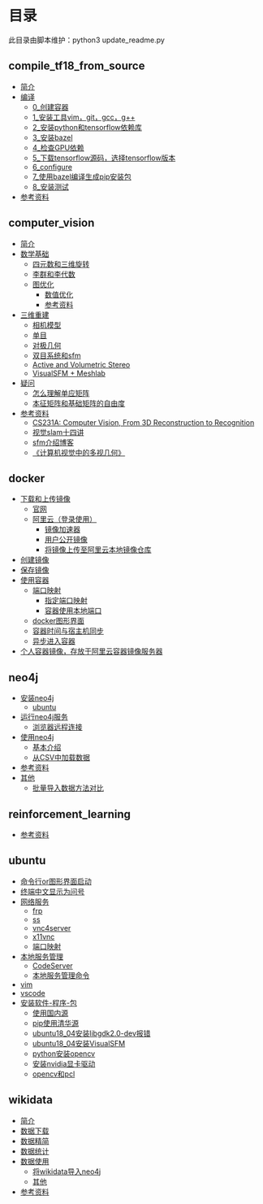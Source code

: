 # 目录
此目录由脚本维护：python3 update_readme.py 
## compile_tf18_from_source
* <a href="https://github.com/xiaotaw/Notes/tree/master/compile_tf18_from_source#简介" target="_blank">简介</a>
* <a href="https://github.com/xiaotaw/Notes/tree/master/compile_tf18_from_source#编译" target="_blank">编译</a>
  * <a href="https://github.com/xiaotaw/Notes/tree/master/compile_tf18_from_source#0_创建容器" target="_blank">0_创建容器</a>
  * <a href="https://github.com/xiaotaw/Notes/tree/master/compile_tf18_from_source#1_安装工具vim，git，gcc，g++" target="_blank">1_安装工具vim，git，gcc，g++</a>
  * <a href="https://github.com/xiaotaw/Notes/tree/master/compile_tf18_from_source#2_安装python和tensorflow依赖库" target="_blank">2_安装python和tensorflow依赖库</a>
  * <a href="https://github.com/xiaotaw/Notes/tree/master/compile_tf18_from_source#3_安装bazel" target="_blank">3_安装bazel</a>
  * <a href="https://github.com/xiaotaw/Notes/tree/master/compile_tf18_from_source#4_检查GPU依赖" target="_blank">4_检查GPU依赖</a>
  * <a href="https://github.com/xiaotaw/Notes/tree/master/compile_tf18_from_source#5_下载tensorflow源码，选择tensorflow版本" target="_blank">5_下载tensorflow源码，选择tensorflow版本</a>
  * <a href="https://github.com/xiaotaw/Notes/tree/master/compile_tf18_from_source#6_configure" target="_blank">6_configure</a>
  * <a href="https://github.com/xiaotaw/Notes/tree/master/compile_tf18_from_source#7_使用bazel编译生成pip安装包" target="_blank">7_使用bazel编译生成pip安装包</a>
  * <a href="https://github.com/xiaotaw/Notes/tree/master/compile_tf18_from_source#8_安装测试" target="_blank">8_安装测试</a>
* <a href="https://github.com/xiaotaw/Notes/tree/master/compile_tf18_from_source#参考资料" target="_blank">参考资料</a>

## computer_vision
* <a href="https://github.com/xiaotaw/Notes/tree/master/computer_vision#简介" target="_blank">简介</a>
* <a href="https://github.com/xiaotaw/Notes/tree/master/computer_vision#数学基础" target="_blank">数学基础</a>
  * <a href="https://github.com/xiaotaw/Notes/tree/master/computer_vision#四元数和三维旋转" target="_blank">四元数和三维旋转</a>
  * <a href="https://github.com/xiaotaw/Notes/tree/master/computer_vision#李群和李代数" target="_blank">李群和李代数</a>
  * <a href="https://github.com/xiaotaw/Notes/tree/master/computer_vision#图优化" target="_blank">图优化</a>
    * <a href="https://github.com/xiaotaw/Notes/tree/master/computer_vision#数值优化" target="_blank">数值优化</a>
    * <a href="https://github.com/xiaotaw/Notes/tree/master/computer_vision#参考资料" target="_blank">参考资料</a>
* <a href="https://github.com/xiaotaw/Notes/tree/master/computer_vision#三维重建" target="_blank">三维重建</a>
  * <a href="https://github.com/xiaotaw/Notes/tree/master/computer_vision#相机模型" target="_blank">相机模型</a>
  * <a href="https://github.com/xiaotaw/Notes/tree/master/computer_vision#单目" target="_blank">单目</a>
  * <a href="https://github.com/xiaotaw/Notes/tree/master/computer_vision#对极几何" target="_blank">对极几何</a>
  * <a href="https://github.com/xiaotaw/Notes/tree/master/computer_vision#双目系统和sfm" target="_blank">双目系统和sfm</a>
  * <a href="https://github.com/xiaotaw/Notes/tree/master/computer_vision#ActiveAndVolumetricStereo" target="_blank">Active and Volumetric Stereo</a>
  * <a href="https://github.com/xiaotaw/Notes/tree/master/computer_vision#VisualSFM试用" target="_blank">VisualSFM + Meshlab</a>
* <a href="https://github.com/xiaotaw/Notes/tree/master/computer_vision#疑问" target="_blank">疑问</a>
  * <a href="https://github.com/xiaotaw/Notes/tree/master/computer_vision#怎么理解单应矩阵" target="_blank">怎么理解单应矩阵</a>
  * <a href="https://github.com/xiaotaw/Notes/tree/master/computer_vision#本征矩阵和基础矩阵的自由度" target="_blank">本征矩阵和基础矩阵的自由度</a>
* <a href="https://github.com/xiaotaw/Notes/tree/master/computer_vision#参考资料" target="_blank">参考资料</a>
  * <a href="https://github.com/xiaotaw/Notes/tree/master/computer_vision#CS231A" target="_blank">CS231A: Computer Vision, From 3D Reconstruction to Recognition</a>
  * <a href="https://github.com/xiaotaw/Notes/tree/master/computer_vision#视觉slam十四讲" target="_blank">视觉slam十四讲</a>
  * <a href="https://github.com/xiaotaw/Notes/tree/master/computer_vision#sfm介绍博客" target="_blank">sfm介绍博客</a>
  * <a href="https://github.com/xiaotaw/Notes/tree/master/computer_vision#《计算机视觉中的多视几何》" target="_blank">《计算机视觉中的多视几何》</a>

## docker
* <a href="https://github.com/xiaotaw/Notes/tree/master/docker#下载和上传镜像" target="_blank">下载和上传镜像</a>
  * <a href="https://github.com/xiaotaw/Notes/tree/master/docker#官网" target="_blank">官网</a>
  * <a href="https://github.com/xiaotaw/Notes/tree/master/docker#阿里云（登录使用）" target="_blank">阿里云（登录使用）</a>
    * <a href="https://github.com/xiaotaw/Notes/tree/master/docker#镜像加速器" target="_blank">镜像加速器</a>
    * <a href="https://github.com/xiaotaw/Notes/tree/master/docker#用户公开镜像" target="_blank">用户公开镜像</a>
    * <a href="https://github.com/xiaotaw/Notes/tree/master/docker#将镜像上传至阿里云本地镜像仓库" target="_blank">将镜像上传至阿里云本地镜像仓库</a>
* <a href="https://github.com/xiaotaw/Notes/tree/master/docker#创建镜像" target="_blank">创建镜像</a>
* <a href="https://github.com/xiaotaw/Notes/tree/master/docker#保存镜像" target="_blank">保存镜像</a>
* <a href="https://github.com/xiaotaw/Notes/tree/master/docker#使用容器" target="_blank">使用容器</a>
  * <a href="https://github.com/xiaotaw/Notes/tree/master/docker#端口映射" target="_blank">端口映射</a>
    * <a href="https://github.com/xiaotaw/Notes/tree/master/docker#指定端口映射" target="_blank">指定端口映射</a>
    * <a href="https://github.com/xiaotaw/Notes/tree/master/docker#容器使用本地端口" target="_blank">容器使用本地端口</a>
  * <a href="https://github.com/xiaotaw/Notes/tree/master/docker#docker图形界面" target="_blank">docker图形界面</a>
  * <a href="https://github.com/xiaotaw/Notes/tree/master/docker#容器时间与宿主机同步" target="_blank">容器时间与宿主机同步</a>
  * <a href="https://github.com/xiaotaw/Notes/tree/master/docker#异步进入容器" target="_blank">异步进入容器</a>
* <a href="https://github.com/xiaotaw/Notes/tree/master/docker#个人容器镜像，存放于阿里云容器镜像服务器" target="_blank">个人容器镜像，存放于阿里云容器镜像服务器</a>

## neo4j
* <a href="https://github.com/xiaotaw/Notes/tree/master/neo4j#Install" target="_blank">安装neo4j</a>
  * <a href="https://github.com/xiaotaw/Notes/tree/master/neo4j#ubuntu" target="_blank">ubuntu</a>
* <a href="https://github.com/xiaotaw/Notes/tree/master/neo4j#运行neo4j服务" target="_blank">运行neo4j服务</a>
  * <a href="https://github.com/xiaotaw/Notes/tree/master/neo4j#浏览器远程连接" target="_blank">浏览器远程连接</a>
* <a href="https://github.com/xiaotaw/Notes/tree/master/neo4j#使用neo4j" target="_blank">使用neo4j</a>
  * <a href="https://github.com/xiaotaw/Notes/tree/master/neo4j#基本介绍" target="_blank">基本介绍</a>
  * <a href="https://github.com/xiaotaw/Notes/tree/master/neo4j#从CSV中加载数据" target="_blank">从CSV中加载数据</a>
* <a href="https://github.com/xiaotaw/Notes/tree/master/neo4j#参考资料" target="_blank">参考资料</a>
* <a href="https://github.com/xiaotaw/Notes/tree/master/neo4j#Others" target="_blank">其他</a>
  * <a href="https://github.com/xiaotaw/Notes/tree/master/neo4j#批量导入数据方法对比" target="_blank">批量导入数据方法对比</a>

## reinforcement_learning
* <a href="https://github.com/xiaotaw/Notes/tree/master/reinforcement_learning#参考资料" target="_blank">参考资料</a>

## ubuntu
* <a href="https://github.com/xiaotaw/Notes/tree/master/ubuntu#命令行or图形界面启动" target="_blank">命令行or图形界面启动</a>
* <a href="https://github.com/xiaotaw/Notes/tree/master/ubuntu#终端中文显示为问号" target="_blank">终端中文显示为问号</a>
* <a href="https://github.com/xiaotaw/Notes/tree/master/ubuntu#网络服务" target="_blank">网络服务</a>
  * <a href="https://github.com/xiaotaw/Notes/tree/master/ubuntu#frp" target="_blank">frp</a>
  * <a href="https://github.com/xiaotaw/Notes/tree/master/ubuntu#ss" target="_blank">ss</a>
  * <a href="https://github.com/xiaotaw/Notes/tree/master/ubuntu#vnc4server" target="_blank">vnc4server</a>
  * <a href="https://github.com/xiaotaw/Notes/tree/master/ubuntu#x11vnc" target="_blank">x11vnc</a>
  * <a href="https://github.com/xiaotaw/Notes/tree/master/ubuntu#端口映射" target="_blank">端口映射</a>
* <a href="https://github.com/xiaotaw/Notes/tree/master/ubuntu#服务管理" target="_blank">本地服务管理</a>
  * <a href="https://github.com/xiaotaw/Notes/tree/master/ubuntu#CodeServer" target="_blank">CodeServer</a>
  * <a href="https://github.com/xiaotaw/Notes/tree/master/ubuntu#本地服务管理命令" target="_blank">本地服务管理命令</a>
* <a href="https://github.com/xiaotaw/Notes/tree/master/ubuntu#vim" target="_blank">vim</a>
* <a href="https://github.com/xiaotaw/Notes/tree/master/ubuntu#vscode" target="_blank">vscode</a>
* <a href="https://github.com/xiaotaw/Notes/tree/master/ubuntu#安装软件-程序-包" target="_blank">安装软件-程序-包</a>
  * <a href="https://github.com/xiaotaw/Notes/tree/master/ubuntu#使用国内源" target="_blank">使用国内源</a>
  * <a href="https://github.com/xiaotaw/Notes/tree/master/ubuntu#pip使用清华源" target="_blank">pip使用清华源</a>
  * <a href="https://github.com/xiaotaw/Notes/tree/master/ubuntu#ubuntu18_04安装libgdk2.0-dev报错" target="_blank">ubuntu18_04安装libgdk2.0-dev报错</a>
  * <a href="https://github.com/xiaotaw/Notes/tree/master/ubuntu#ubuntu18_04安装VisualSFM" target="_blank">ubuntu18_04安装VisualSFM</a>
  * <a href="https://github.com/xiaotaw/Notes/tree/master/ubuntu#python安装opencv" target="_blank">python安装opencv</a>
  * <a href="https://github.com/xiaotaw/Notes/tree/master/ubuntu#安装nvidia显卡驱动" target="_blank">安装nvidia显卡驱动</a>
  * <a href="https://github.com/xiaotaw/Notes/tree/master/ubuntu#opencv和pcl" target="_blank">opencv和pcl</a>

## wikidata
* <a href="https://github.com/xiaotaw/Notes/tree/master/wikidata#简介" target="_blank">简介</a>
* <a href="https://github.com/xiaotaw/Notes/tree/master/wikidata#数据下载" target="_blank">数据下载</a>
* <a href="https://github.com/xiaotaw/Notes/tree/master/wikidata#数据精简" target="_blank">数据精简</a>
* <a href="https://github.com/xiaotaw/Notes/tree/master/wikidata#数据统计" target="_blank">数据统计</a>
* <a href="https://github.com/xiaotaw/Notes/tree/master/wikidata#数据使用" target="_blank">数据使用</a>
  * <a href="https://github.com/xiaotaw/Notes/tree/master/wikidata将wikidata导入neo4j" target="_blank">将wikidata导入neo4j</a>
  * <a href="https://github.com/xiaotaw/Notes/tree/master/wikidata#其他" target="_blank">其他</a>
* <a href="https://github.com/xiaotaw/Notes/tree/master/wikidata#参考资料" target="_blank">参考资料</a>

